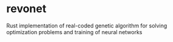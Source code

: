 # revonet
Rust implementation of real-coded genetic algorithm for solving optimization problems and training of neural networks

